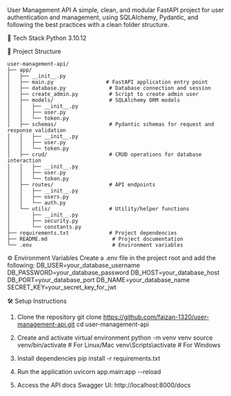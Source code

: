 User Management API
A simple, clean, and modular FastAPI project for user authentication and management, using SQLAlchemy, Pydantic, and following the best practices with a clean folder structure.

🚀 Tech Stack
Python 3.10.12

📂 Project Structure
```
user-management-api/
├── app/
│   ├── __init__.py
│   ├── main.py                 # FastAPI application entry point
│   ├── database.py              # Database connection and session
│   ├── create_admin.py          # Script to create admin user
│   ├── models/                  # SQLAlchemy ORM models
│   │   ├── __init__.py
│   │   ├── user.py
│   │   └── token.py
│   ├── schemas/                 # Pydantic schemas for request and response validation
│   │   ├── __init__.py
│   │   ├── user.py
│   │   └── token.py
│   ├── crud/                    # CRUD operations for database interaction
│   │   ├── __init__.py
│   │   ├── user.py
│   │   └── token.py
│   ├── routes/                  # API endpoints
│   │   ├── __init__.py
│   │   ├── users.py
│   │   └── auth.py
│   └── utils/                   # Utility/helper functions
│       ├── __init__.py
│       ├── security.py
│       └── constants.py
├── requirements.txt             # Project dependencies
├── README.md                     # Project documentation
└── .env                          # Environment variables
```

⚙️ Environment Variables
Create a .env file in the project root and add the following:
DB_USER=your_database_username
DB_PASSWORD=your_database_password
DB_HOST=your_database_host
DB_PORT=your_database_port
DB_NAME=your_database_name
SECRET_KEY=your_secret_key_for_jwt

🛠️ Setup Instructions
1. Clone the repository
git clone https://github.com/faizan-1320/user-management-api.git
cd user-management-api

2. Create and activate virtual environment
python -m venv venv
source venv/bin/activate   # For Linux/Mac
venv\Scripts\activate      # For Windows

3. Install dependencies
pip install -r requirements.txt

4. Run the application
uvicorn app.main:app --reload

5. Access the API docs
Swagger UI: http://localhost:8000/docs
